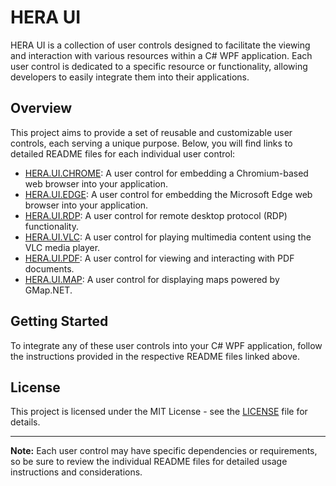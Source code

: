 # HERA UI

HERA UI is a collection of user controls designed to facilitate the viewing and interaction with various resources within a C# WPF application. Each user control is dedicated to a specific resource or functionality, allowing developers to easily integrate them into their applications.

## Overview

This project aims to provide a set of reusable and customizable user controls, each serving a unique purpose. Below, you will find links to detailed README files for each individual user control:

- [HERA.UI.CHROME](./HERA.UI.CHROME/README.md): A user control for embedding a Chromium-based web browser into your application.
- [HERA.UI.EDGE](./HERA.UI.EDGE/README.md): A user control for embedding the Microsoft Edge web browser into your application.
- [HERA.UI.RDP](./HERA.UI.RDP/README.md): A user control for remote desktop protocol (RDP) functionality.
- [HERA.UI.VLC](./HERA.UI.VLC/README.md): A user control for playing multimedia content using the VLC media player.
- [HERA.UI.PDF](./HERA.UI.PDF/README.md): A user control for viewing and interacting with PDF documents.
- [HERA.UI.MAP](./HERA.UI.MAP/README.md): A user control for displaying maps powered by GMap.NET.

## Getting Started

To integrate any of these user controls into your C# WPF application, follow the instructions provided in the respective README files linked above.

## License

This project is licensed under the MIT License - see the [LICENSE](LICENSE) file for details.

---

**Note:** Each user control may have specific dependencies or requirements, so be sure to review the individual README files for detailed usage instructions and considerations.
